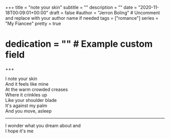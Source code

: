 +++
title = "note your skin"
subtitle = ""
description = ""
date = "2020-11-18T00:09:01+00:00"
draft = false
#author = "Jerron Boling" # Uncomment and replace with your author name if needed
tags = ["romance"]
series = "My Fiancee"
pretty = true
# dedication = "" # Example custom field
+++

I note your skin  
And it feels like mine   
At the warm crowded creases   
Where it crinkles up  
Like your shoulder blade   
It's against my palm  
And you move, asleep  

---

I wonder what you dream about and  
I hope it's me  

